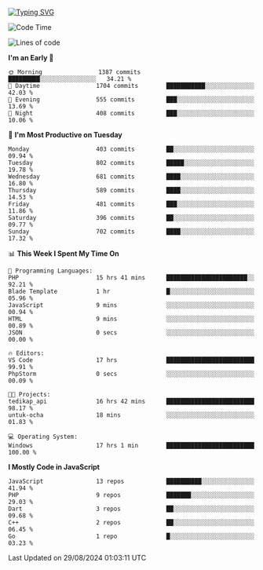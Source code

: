 [![Typing SVG](https://readme-typing-svg.demolab.com?font=Fira+Code&pause=1000&color=F7F7F7&random=false&width=435&lines=Hi+%F0%9F%91%8B%2C+I'm+Rafiu+Sidqi;Junior+Backend+Developer)](https://git.io/typing-svg)
<!--START_SECTION:waka-->
![Code Time](http://img.shields.io/badge/Code%20Time-369%20hrs%2047%20mins-blue)

![Lines of code](https://img.shields.io/badge/From%20Hello%20World%20I%27ve%20Written-1.5%20million%20lines%20of%20code-blue)

**I'm an Early 🐤** 

```text
🌞 Morning                1387 commits        █████████░░░░░░░░░░░░░░░░   34.21 % 
🌆 Daytime                1704 commits        ███████████░░░░░░░░░░░░░░   42.03 % 
🌃 Evening                555 commits         ███░░░░░░░░░░░░░░░░░░░░░░   13.69 % 
🌙 Night                  408 commits         ███░░░░░░░░░░░░░░░░░░░░░░   10.06 % 
```
📅 **I'm Most Productive on Tuesday** 

```text
Monday                   403 commits         ██░░░░░░░░░░░░░░░░░░░░░░░   09.94 % 
Tuesday                  802 commits         █████░░░░░░░░░░░░░░░░░░░░   19.78 % 
Wednesday                681 commits         ████░░░░░░░░░░░░░░░░░░░░░   16.80 % 
Thursday                 589 commits         ████░░░░░░░░░░░░░░░░░░░░░   14.53 % 
Friday                   481 commits         ███░░░░░░░░░░░░░░░░░░░░░░   11.86 % 
Saturday                 396 commits         ██░░░░░░░░░░░░░░░░░░░░░░░   09.77 % 
Sunday                   702 commits         ████░░░░░░░░░░░░░░░░░░░░░   17.32 % 
```


📊 **This Week I Spent My Time On** 

```text
💬 Programming Languages: 
PHP                      15 hrs 41 mins      ███████████████████████░░   92.21 % 
Blade Template           1 hr                █░░░░░░░░░░░░░░░░░░░░░░░░   05.96 % 
JavaScript               9 mins              ░░░░░░░░░░░░░░░░░░░░░░░░░   00.94 % 
HTML                     9 mins              ░░░░░░░░░░░░░░░░░░░░░░░░░   00.89 % 
JSON                     0 secs              ░░░░░░░░░░░░░░░░░░░░░░░░░   00.00 % 

🔥 Editors: 
VS Code                  17 hrs              █████████████████████████   99.91 % 
PhpStorm                 0 secs              ░░░░░░░░░░░░░░░░░░░░░░░░░   00.09 % 

🐱‍💻 Projects: 
tedikap_api              16 hrs 42 mins      █████████████████████████   98.17 % 
untuk-ocha               18 mins             ░░░░░░░░░░░░░░░░░░░░░░░░░   01.83 % 

💻 Operating System: 
Windows                  17 hrs 1 min        █████████████████████████   100.00 % 
```

**I Mostly Code in JavaScript** 

```text
JavaScript               13 repos            ██████████░░░░░░░░░░░░░░░   41.94 % 
PHP                      9 repos             ███████░░░░░░░░░░░░░░░░░░   29.03 % 
Dart                     3 repos             ██░░░░░░░░░░░░░░░░░░░░░░░   09.68 % 
C++                      2 repos             ██░░░░░░░░░░░░░░░░░░░░░░░   06.45 % 
Go                       1 repo              █░░░░░░░░░░░░░░░░░░░░░░░░   03.23 % 
```




 Last Updated on 29/08/2024 01:03:11 UTC
<!--END_SECTION:waka-->
